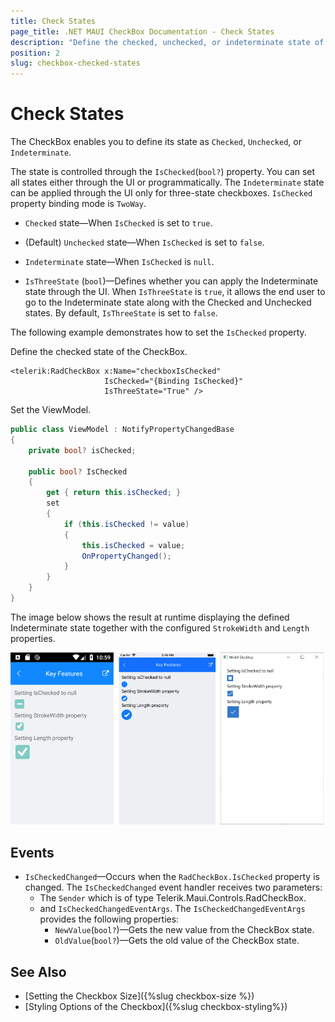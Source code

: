 ```yaml
---
title: Check States
page_title: .NET MAUI CheckBox Documentation - Check States
description: "Define the checked, unchecked, or indeterminate state of the Telerik CheckBox for .NET MAUI."
position: 2
slug: checkbox-checked-states
---
```


# Check States

The CheckBox enables you to define its state as `Checked`, `Unchecked`, or `Indeterminate`.

The state is controlled through the `IsChecked`(`bool?`) property. You can set all states either through the UI or programmatically. The `Indeterminate` state can be applied through the UI only for three-state checkboxes. `IsChecked` property binding mode is `TwoWay`.

* `Checked` state&mdash;When `IsChecked` is set to `true`.

* (Default) `Unchecked` state&mdash;When `IsChecked` is set to `false`.

* `Indeterminate` state&mdash;When `IsChecked` is `null`.

* `IsThreeState` (`bool`)&mdash;Defines whether you can apply the Indeterminate state through the UI. When `IsThreeState` is `true`, it allows the end user to go to the Indeterminate state along with the Checked and Unchecked states. By default, `IsThreeState` is set to `false`.

The following example demonstrates how to set the `IsChecked` property.

Define the checked state of the CheckBox.

```XAML
<telerik:RadCheckBox x:Name="checkboxIsChecked" 
					 IsChecked="{Binding IsChecked}" 
				     IsThreeState="True" />
```

Set the ViewModel.

```C#
public class ViewModel : NotifyPropertyChangedBase
{
    private bool? isChecked;

    public bool? IsChecked
    {
        get { return this.isChecked; }
        set
        {
            if (this.isChecked != value)
            {
                this.isChecked = value;
                OnPropertyChanged();
            }
        }
    }
}
```

The image below shows the result at runtime displaying the defined Indeterminate state together with the configured `StrokeWidth` and `Length` properties.

![CheckBox States Configuration](images/checkbox-features.png)

## Events

* `IsCheckedChanged`&mdash;Occurs when the `RadCheckBox.IsChecked` property is changed. The `IsCheckedChanged` event handler receives two parameters:
    * The `Sender` which is of type Telerik.Maui.Controls.RadCheckBox.
    * and `IsCheckedChangedEventArgs`. The `IsCheckedChangedEventArgs` provides the following properties:
        * `NewValue`(`bool?`)&mdash;Gets the new value from the CheckBox state.
        * `OldValue`(`bool?`)&mdash;Gets the old value of the CheckBox state.

## See Also

- [Setting the Checkbox Size]({%slug checkbox-size %})
- [Styling Options of the Checkbox]({%slug checkbox-styling%})
